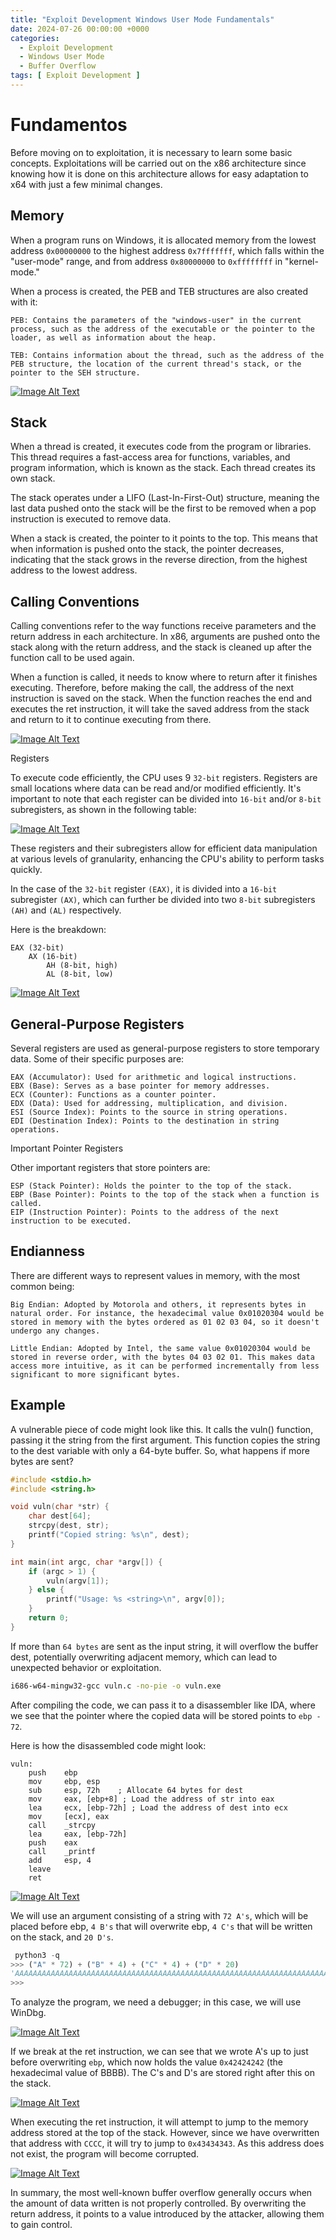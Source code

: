 ```yaml
---
title: "Exploit Development Windows User Mode Fundamentals"
date: 2024-07-26 00:00:00 +0000
categories: 
  - Exploit Development
  - Windows User Mode
  - Buffer Overflow
tags: [ Exploit Development ]
---
```


# Fundamentos

Before moving on to exploitation, it is necessary to learn some basic concepts. Exploitations will be carried out on the x86 architecture since knowing how it is done on this architecture allows for easy adaptation to x64 with just a few minimal changes.

## Memory

When a program runs on Windows, it is allocated memory from the lowest address `0x00000000` to the highest address `0x7fffffff`, which falls within the "user-mode" range, and from address `0x80000000` to `0xffffffff` in "kernel-mode."

When a process is created, the PEB and TEB structures are also created with it:

    PEB: Contains the parameters of the "windows-user" in the current process, such as the address of the executable or the pointer to the loader, as well as information about the heap.

    TEB: Contains information about the thread, such as the address of the PEB structure, the location of the current thread's stack, or the pointer to the SEH structure.

[![Image Alt Text](/assets/img/posts/exploitdevelopment/1.png)](https://r00tven0m.github.io/)

## Stack

When a thread is created, it executes code from the program or libraries. This thread requires a fast-access area for functions, variables, and program information, which is known as the stack. Each thread creates its own stack.

The stack operates under a LIFO (Last-In-First-Out) structure, meaning the last data pushed onto the stack will be the first to be removed when a pop instruction is executed to remove data.

When a stack is created, the pointer to it points to the top. This means that when information is pushed onto the stack, the pointer decreases, indicating that the stack grows in the reverse direction, from the highest address to the lowest address.

## Calling Conventions

Calling conventions refer to the way functions receive parameters and the return address in each architecture. In x86, arguments are pushed onto the stack along with the return address, and the stack is cleaned up after the function call to be used again.

When a function is called, it needs to know where to return after it finishes executing. Therefore, before making the call, the address of the next instruction is saved on the stack. When the function reaches the end and executes the ret instruction, it will take the saved address from the stack and return to it to continue executing from there.

[![Image Alt Text](/assets/img/posts/exploitdevelopment/2.png)](https://r00tven0m.github.io/)

Registers

To execute code efficiently, the CPU uses 9 `32-bit` registers. Registers are small locations where data can be read and/or modified efficiently. It's important to note that each register can be divided into `16-bit` and/or `8-bit` subregisters, as shown in the following table:

[![Image Alt Text](/assets/img/posts/exploitdevelopment/3.png)](https://r00tven0m.github.io/)

These registers and their subregisters allow for efficient data manipulation at various levels of granularity, enhancing the CPU's ability to perform tasks quickly.

In the case of the `32-bit` register `(EAX)`, it is divided into a `16-bit` subregister `(AX)`, which can further be divided into two `8-bit` subregisters `(AH)` and `(AL)` respectively.

Here is the breakdown:

    EAX (32-bit)
        AX (16-bit)
            AH (8-bit, high)
            AL (8-bit, low)

[![Image Alt Text](/assets/img/posts/exploitdevelopment/4.png)](https://r00tven0m.github.io/)

## General-Purpose Registers

Several registers are used as general-purpose registers to store temporary data. Some of their specific purposes are:

    EAX (Accumulator): Used for arithmetic and logical instructions.
    EBX (Base): Serves as a base pointer for memory addresses.
    ECX (Counter): Functions as a counter pointer.
    EDX (Data): Used for addressing, multiplication, and division.
    ESI (Source Index): Points to the source in string operations.
    EDI (Destination Index): Points to the destination in string operations.

Important Pointer Registers

Other important registers that store pointers are:

    ESP (Stack Pointer): Holds the pointer to the top of the stack.
    EBP (Base Pointer): Points to the top of the stack when a function is called.
    EIP (Instruction Pointer): Points to the address of the next instruction to be executed.


## Endianness

There are different ways to represent values in memory, with the most common being:

    Big Endian: Adopted by Motorola and others, it represents bytes in natural order. For instance, the hexadecimal value 0x01020304 would be stored in memory with the bytes ordered as 01 02 03 04, so it doesn't undergo any changes.

    Little Endian: Adopted by Intel, the same value 0x01020304 would be stored in reverse order, with the bytes 04 03 02 01. This makes data access more intuitive, as it can be performed incrementally from less significant to more significant bytes.

## Example

A vulnerable piece of code might look like this. It calls the vuln() function, passing it the string from the first argument. This function copies the string to the dest variable with only a 64-byte buffer. So, what happens if more bytes are sent?

```c
#include <stdio.h>
#include <string.h>

void vuln(char *str) {
    char dest[64];
    strcpy(dest, str);
    printf("Copied string: %s\n", dest);
}

int main(int argc, char *argv[]) {
    if (argc > 1) {
        vuln(argv[1]);
    } else {
        printf("Usage: %s <string>\n", argv[0]);
    }
    return 0;
}
```

If more than `64 bytes` are sent as the input string, it will overflow the buffer dest, potentially overwriting adjacent memory, which can lead to unexpected behavior or exploitation.

```bash
i686-w64-mingw32-gcc vuln.c -no-pie -o vuln.exe 
```
After compiling the code, we can pass it to a disassembler like IDA, where we see that the pointer where the copied data will be stored points to `ebp - 72`.

Here is how the disassembled code might look:

```
vuln:
    push    ebp
    mov     ebp, esp
    sub     esp, 72h    ; Allocate 64 bytes for dest
    mov     eax, [ebp+8] ; Load the address of str into eax
    lea     ecx, [ebp-72h] ; Load the address of dest into ecx
    mov     [ecx], eax
    call    _strcpy
    lea     eax, [ebp-72h]
    push    eax
    call    _printf
    add     esp, 4
    leave
    ret
```
[![Image Alt Text](/assets/img/posts/exploitdevelopment/5.png)](https://r00tven0m.github.io/)

We will use an argument consisting of a string with `72 A's`, which will be placed before ebp, `4 B's` that will overwrite ebp, `4 C's` that will be written on the stack, and `20 D's`.

```py
 python3 -q
>>> ("A" * 72) + ("B" * 4) + ("C" * 4) + ("D" * 20)
'AAAAAAAAAAAAAAAAAAAAAAAAAAAAAAAAAAAAAAAAAAAAAAAAAAAAAAAAAAAAAAAAAAAAAAAABBBBCCCCDDDDDDDDDDDDDDDDDDDD'  
>>>
```
To analyze the program, we need a debugger; in this case, we will use WinDbg.

[![Image Alt Text](/assets/img/posts/exploitdevelopment/6.png)](https://r00tven0m.github.io/)

If we break at the ret instruction, we can see that we wrote A's up to just before overwriting `ebp`, which now holds the value `0x42424242` (the hexadecimal value of BBBB). The C's and D's are stored right after this on the stack.

[![Image Alt Text](/assets/img/posts/exploitdevelopment/7.png)](https://r00tven0m.github.io/)

When executing the ret instruction, it will attempt to jump to the memory address stored at the top of the stack. However, since we have overwritten that address with `CCCC`, it will try to jump to `0x43434343`. As this address does not exist, the program will become corrupted.

[![Image Alt Text](/assets/img/posts/exploitdevelopment/8.png)](https://r00tven0m.github.io/)


In summary, the most well-known buffer overflow generally occurs when the amount of data written is not properly controlled. By overwriting the return address, it points to a value introduced by the attacker, allowing them to gain control.